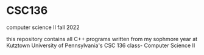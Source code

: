 # CSC136
computer science II fall 2022

this repository contains all C++ programs written from my sophmore year
at Kutztown University of Pennsylvania's CSC 136 class- Computer Science II
